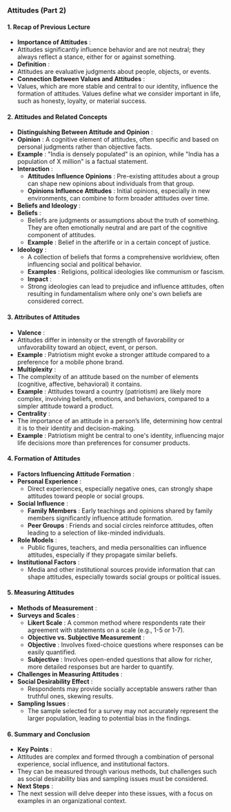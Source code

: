 ### Attitudes (Part 2)

#### **1. Recap of Previous Lecture**

* **Importance of Attitudes** :
* Attitudes significantly influence behavior and are not neutral; they always reflect a stance, either for or against something.
* **Definition** :
* Attitudes are evaluative judgments about people, objects, or events.
* **Connection Between Values and Attitudes** :
* Values, which are more stable and central to our identity, influence the formation of attitudes. Values define what we consider important in life, such as honesty, loyalty, or material success.

#### **2. Attitudes and Related Concepts**

* **Distinguishing Between Attitude and Opinion** :
* **Opinion** : A cognitive element of attitudes, often specific and based on personal judgments rather than objective facts.
* **Example** : "India is densely populated" is an opinion, while "India has a population of X million" is a factual statement.
* **Interaction** :
  *  **Attitudes Influence Opinions** : Pre-existing attitudes about a group can shape new opinions about individuals from that group.
  *  **Opinions Influence Attitudes** : Initial opinions, especially in new environments, can combine to form broader attitudes over time.
* **Beliefs and Ideology** :
* **Beliefs** :
  * Beliefs are judgments or assumptions about the truth of something. They are often emotionally neutral and are part of the cognitive component of attitudes.
  *  **Example** : Belief in the afterlife or in a certain concept of justice.
* **Ideology** :
  * A collection of beliefs that forms a comprehensive worldview, often influencing social and political behavior.
  *  **Examples** : Religions, political ideologies like communism or fascism.
  *  **Impact** :
  * Strong ideologies can lead to prejudice and influence attitudes, often resulting in fundamentalism where only one's own beliefs are considered correct.

#### **3. Attributes of Attitudes**

* **Valence** :
* Attitudes differ in intensity or the strength of favorability or unfavorability toward an object, event, or person.
* **Example** : Patriotism might evoke a stronger attitude compared to a preference for a mobile phone brand.
* **Multiplexity** :
* The complexity of an attitude based on the number of elements (cognitive, affective, behavioral) it contains.
* **Example** : Attitudes toward a country (patriotism) are likely more complex, involving beliefs, emotions, and behaviors, compared to a simpler attitude toward a product.
* **Centrality** :
* The importance of an attitude in a person’s life, determining how central it is to their identity and decision-making.
* **Example** : Patriotism might be central to one's identity, influencing major life decisions more than preferences for consumer products.

#### **4. Formation of Attitudes**

* **Factors Influencing Attitude Formation** :
* **Personal Experience** :
  * Direct experiences, especially negative ones, can strongly shape attitudes toward people or social groups.
* **Social Influence** :
  *  **Family Members** : Early teachings and opinions shared by family members significantly influence attitude formation.
  *  **Peer Groups** : Friends and social circles reinforce attitudes, often leading to a selection of like-minded individuals.
* **Role Models** :
  * Public figures, teachers, and media personalities can influence attitudes, especially if they propagate similar beliefs.
* **Institutional Factors** :
  * Media and other institutional sources provide information that can shape attitudes, especially towards social groups or political issues.

#### **5. Measuring Attitudes**

* **Methods of Measurement** :
* **Surveys and Scales** :
  *  **Likert Scale** : A common method where respondents rate their agreement with statements on a scale (e.g., 1-5 or 1-7).
  *  **Objective vs. Subjective Measurement** :
  * **Objective** : Involves fixed-choice questions where responses can be easily quantified.
  * **Subjective** : Involves open-ended questions that allow for richer, more detailed responses but are harder to quantify.
* **Challenges in Measuring Attitudes** :
* **Social Desirability Effect** :
  * Respondents may provide socially acceptable answers rather than truthful ones, skewing results.
* **Sampling Issues** :
  * The sample selected for a survey may not accurately represent the larger population, leading to potential bias in the findings.

#### **6. Summary and Conclusion**

* **Key Points** :
* Attitudes are complex and formed through a combination of personal experience, social influence, and institutional factors.
* They can be measured through various methods, but challenges such as social desirability bias and sampling issues must be considered.
* **Next Steps** :
* The next session will delve deeper into these issues, with a focus on examples in an organizational context.
